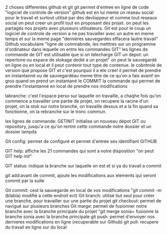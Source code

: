 2 choses differentes github et git
git permet d'entree en ligne de code "logiciel de controle de version"
github est en lui meme un reseau social pour le travail et surtout utilisé par des devloppeur et comme tout reseaux social on peut creer un profil tout en proposant des projet.
on peut les partagés nos projets avec plusieurs utilisateurs.
Git est pour le coup un logiciel de controle de version a ne pas travailler avec un autre en meme temps et sur la meme page "dernieres sauvegardes effacera lautre travail"
Github vocabulaire "ligne de commabnde, les metttres sur un programme d'ordinateur dans lequelle on entre les commandes GIT" les lignes de commande de GIT est utilisable que si on telecharge GIT
un depot: un repertoire ou espace de stokage dedié a un projet" on peut le sauvegardé en ligne ou en local et il peut contenir tout type de contenue.
le cobntrole de version que propose GIT et c'est pourquoi il a ete crée! il permet de prendre en instantanné ou de sauvegardéau meme titre de ce qu'on a fais avant!
en gros quand on prend un instantané le COMMIT la commande qui permet de prendre l'instantanné en local de prendre nos modifications

labranche: c'est l'espace perso sur laquelle on travaille, a chaqhe fois qu'on commence a travailler une partie de projet, on recupere la racine d'un projet, on la stok sur notre branche, on travaille dessus et a la fin quand sa fonctionne, on la rebranche sur le tronc commun.

les lignes de commande: GETINIT initialise un nouveau dépot GIT ou repository, jusqu'a ce qu'on rentre cette commande notre dossier et un dossier lampda

Git config: permet de configuré et permet d'entrée ses identifiant GITHUB

GIT help: affiche les 21 commandes qui sont a notre disposition "on peut GIT help init"

GIT status: indique la branche sur laquelle on est et si ya du travail a commit

git add:avant de commit, ajoute les modifications aux elements qui seront commit par la suite

Git commit: cest la sauvegarde en local de vos modifications "git commit -m (blabla) modifié a cette endroit ect)
Git branch: utilisé tiut seul pour créer une branche, pour travailler sur une partie du projet
git checkout: permet de navigué sur plusieurs branches
Git marge: permet de fusionner notre branche avec la branche principale du projet "git merge sonia= fusionne la branche sonia avec la branche principale
git push: permet d'envoyer nos dernieres modifications en ligne (recuperable sur Github)
git pull: recupere du travail en ligne sur du local
